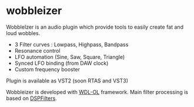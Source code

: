 # wobbleizer

WobbleIzer is an audio plugin which provide tools to easily create fat and loud wobbles.

* 3 Filter curves : Lowpass, Highpass, Bandpass
* Resonance control
* LFO automation (Sine, Saw, Square, Triangle)
* Synced LFO binding (from DAW clock)
* Custom frequency booster

Plugin is available as VST2 (soon RTAS and VST3)

Wobbleizer is developed with [WDL-OL](https://github.com/olilarkin/wdl-ol) framework. Main filter processing is based on [DSPFilters](https://github.com/vinniefalco/DSPFilters).
